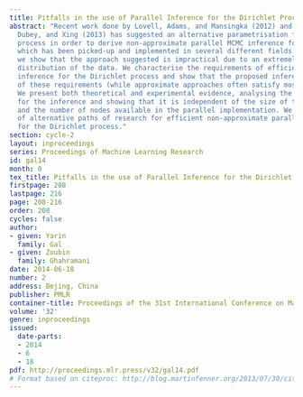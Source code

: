 ```yaml
---
title: Pitfalls in the use of Parallel Inference for the Dirichlet Process
abstract: "Recent work done by Lovell, Adams, and Mansingka (2012) and Williamson,
  Dubey, and Xing (2013) has suggested an alternative parametrisation for the Dirichlet
  process in order to derive non-approximate parallel MCMC inference for it \x96 work
  which has been picked-up and implemented in several different fields. In this paper
  we show that the approach suggested is impractical due to an extremely unbalanced
  distribution of the data. We characterise the requirements of efficient parallel
  inference for the Dirichlet process and show that the proposed inference fails most
  of these requirements (while approximate approaches often satisfy most of them).
  We present both theoretical and experimental evidence, analysing the load balance
  for the inference and showing that it is independent of the size of the dataset
  and the number of nodes available in the parallel implementation. We end with suggestions
  of alternative paths of research for efficient non-approximate parallel inference
  for the Dirichlet process."
section: cycle-2
layout: inproceedings
series: Proceedings of Machine Learning Research
id: gal14
month: 0
tex_title: Pitfalls in the use of Parallel Inference for the Dirichlet Process
firstpage: 208
lastpage: 216
page: 208-216
order: 208
cycles: false
author:
- given: Yarin
  family: Gal
- given: Zoubin
  family: Ghahramani
date: 2014-06-18
number: 2
address: Bejing, China
publisher: PMLR
container-title: Proceedings of the 31st International Conference on Machine Learning
volume: '32'
genre: inproceedings
issued:
  date-parts:
  - 2014
  - 6
  - 18
pdf: http://proceedings.mlr.press/v32/gal14.pdf
# Format based on citeproc: http://blog.martinfenner.org/2013/07/30/citeproc-yaml-for-bibliographies/
---
```

